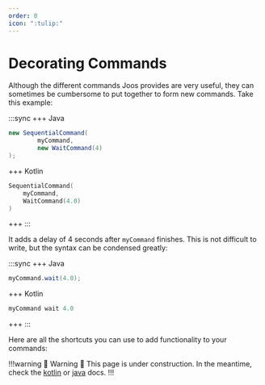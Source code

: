 ```yaml
---
order: 0
icon: ":tulip:"
---
```


# Decorating Commands

Although the different commands Joos provides are very useful, they can sometimes be cumbersome to put together to form new commands. Take this example:

:::sync
+++ Java
```java
new SequentialCommand(
        myCommand,
        new WaitCommand(4)
);
```
+++ Kotlin
```kotlin
SequentialCommand(
    myCommand,
    WaitCommand(4.0)
)
```
+++
:::

It adds a delay of 4 seconds after `myCommand` finishes. This is not difficult to write, but the syntax can be condensed greatly:

:::sync
+++ Java
```java
myCommand.wait(4.0);
```
+++ Kotlin
```kotlin
myCommand wait 4.0
```
+++
:::

Here are all the shortcuts you can use to add functionality to your commands:

!!!warning :construction: Warning :construction:
This page is under construction. In the meantime, check the [kotlin](../kotlin_docs/) or [java](../java_docs/) docs.
!!!
